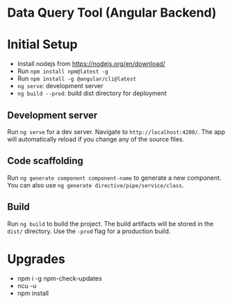 # Data Query Tool (Angular Backend)

# Initial Setup

* Install nodejs from https://nodejs.org/en/download/
* Run `npm install npm@latest -g`
* Run `npm install -g @angular/cli@latest`
* `ng serve`: development server
* `ng build --prod`: build dist directory for deployment

## Development server
Run `ng serve` for a dev server. Navigate to `http://localhost:4200/`. The app will automatically reload if you change any of the source files.

## Code scaffolding

Run `ng generate component component-name` to generate a new component. You can also use `ng generate directive/pipe/service/class`.

## Build

Run `ng build` to build the project. The build artifacts will be stored in the `dist/` directory. Use the `-prod` flag for a production build.

# Upgrades

* npm i -g npm-check-updates
* ncu -u
* npm install
